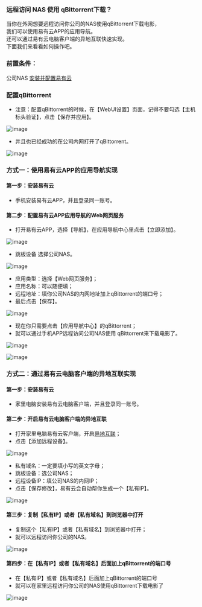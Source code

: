### 远程访问 NAS 使用 qBittorrent下载？
当你在外网想要远程访问你公司的NAS使用qBittorrent下载电影，  
我们可以使用易有云APP的应用导航。  
还可以通过易有云电脑客户端的异地互联快速实现。  
下面我们来看看如何操作吧。 

### 前置条件：
公司NAS [安装并配置易有云](/zh/guide/linkease/install/device/asus_nas.md)

### 配置qBittorrent
- 注意：配置qBittorrent的时候，在【WebUI设置】页面，记得不要勾选【主机标头验证】，点击【保存并应用】。

![image](./image/qBittorrent/20.jpg)

- 并且也已经成功的在公司内网打开了qBittorrent。

![image](./image/qBittorrent/21.jpg)

### 方式一：使用易有云APP的应用导航实现
#### 第一步：安装易有云
- 手机安装易有云APP，并且登录同一账号。

#### 第二步：配置易有云APP应用导航的Web网页服务
- 打开易有云APP，选择【导航】，在应用导航中心里点击【立即添加】。

![image](./image/qBittorrent/1.jpg)

- 跳板设备 选择公司NAS。

![image](./image/qBittorrent/2.jpg)

- 应用类型：选择【Web网页服务】；
- 应用名称：可以随便填；
- 远程地址：填你公司NAS的内网地址加上qBittorrent的端口号；
- 最后点击【保存】。

![image](./image/qBittorrent/3.jpg)

- 现在你只需要点击【应用导航中心】的qBittorrent；
- 就可以通过手机APP远程访问公司NAS使用 qBittorrent来下载电影了。

![image](./image/qBittorrent/4.jpg)

![image](./image/qBittorrent/5.jpg)

### 方式二：通过易有云电脑客户端的异地互联实现
#### 第一步：安装易有云
- 家里电脑安装易有云电脑客户端，并且登录同一账号。

#### 第二步：开启易有云电脑客户端的异地互联
- 打开家里电脑易有云客户端，开启[异地互联](/zh/guide/linkease/function/remote_connects.md)；
- 点击【添加远程设备】。

![image](./image/qBittorrent/6.jpg)

- 私有域名：一定要填小写的英文字母；
- 跳板设备：选公司NAS；
- 远程设备IP：填公司NAS的内网IP；
- 点击【保存修改】，易有云会自动帮你生成一个【私有IP】。

![image](./image/qBittorrent/7.jpg)

#### 第三步：复制【私有IP】或者【私有域名】到浏览器中打开
- 复制这个【私有IP】或者【私有域名】到浏览器中打开；
- 就可以远程访问你公司的NAS。

![image](./image/qBittorrent/8.jpg)

#### 第四步：在【私有IP】或者【私有域名】后面加上qBittorrent的端口号
- 在【私有IP】或者【私有域名】后面加上qBittorrent的端口号
- 就可以在家里远程访问你公司的NAS使用qBittorrent下载电影了

![image](./image/qBittorrent/9.jpg)